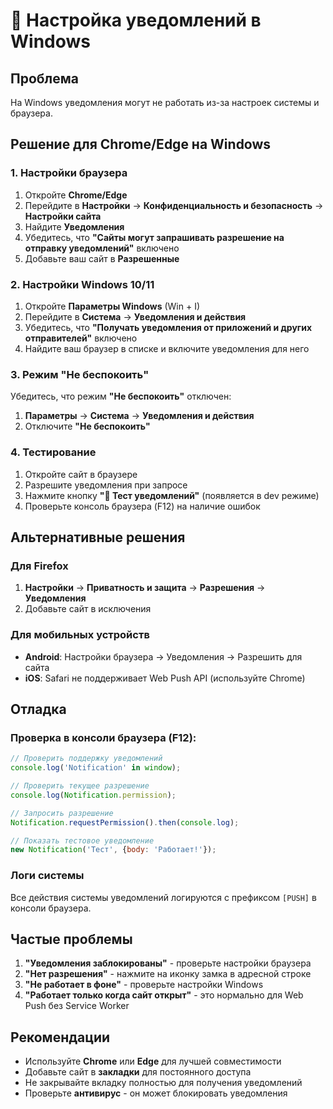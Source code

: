 # 🔔 Настройка уведомлений в Windows

## Проблема
На Windows уведомления могут не работать из-за настроек системы и браузера.

## Решение для Chrome/Edge на Windows

### 1. Настройки браузера
1. Откройте **Chrome/Edge**
2. Перейдите в **Настройки** → **Конфиденциальность и безопасность** → **Настройки сайта**
3. Найдите **Уведомления**
4. Убедитесь, что **"Сайты могут запрашивать разрешение на отправку уведомлений"** включено
5. Добавьте ваш сайт в **Разрешенные**

### 2. Настройки Windows 10/11
1. Откройте **Параметры Windows** (Win + I)
2. Перейдите в **Система** → **Уведомления и действия**
3. Убедитесь, что **"Получать уведомления от приложений и других отправителей"** включено
4. Найдите ваш браузер в списке и включите уведомления для него

### 3. Режим "Не беспокоить"
Убедитесь, что режим **"Не беспокоить"** отключен:
1. **Параметры** → **Система** → **Уведомления и действия**
2. Отключите **"Не беспокоить"**

### 4. Тестирование
1. Откройте сайт в браузере
2. Разрешите уведомления при запросе
3. Нажмите кнопку **"🔔 Тест уведомлений"** (появляется в dev режиме)
4. Проверьте консоль браузера (F12) на наличие ошибок

## Альтернативные решения

### Для Firefox
1. **Настройки** → **Приватность и защита** → **Разрешения** → **Уведомления**
2. Добавьте сайт в исключения

### Для мобильных устройств
- **Android**: Настройки браузера → Уведомления → Разрешить для сайта
- **iOS**: Safari не поддерживает Web Push API (используйте Chrome)

## Отладка

### Проверка в консоли браузера (F12):
```javascript
// Проверить поддержку уведомлений
console.log('Notification' in window);

// Проверить текущее разрешение
console.log(Notification.permission);

// Запросить разрешение
Notification.requestPermission().then(console.log);

// Показать тестовое уведомление
new Notification('Тест', {body: 'Работает!'});
```

### Логи системы
Все действия системы уведомлений логируются с префиксом `[PUSH]` в консоли браузера.

## Частые проблемы

1. **"Уведомления заблокированы"** - проверьте настройки браузера
2. **"Нет разрешения"** - нажмите на иконку замка в адресной строке
3. **"Не работает в фоне"** - проверьте настройки Windows
4. **"Работает только когда сайт открыт"** - это нормально для Web Push без Service Worker

## Рекомендации

- Используйте **Chrome** или **Edge** для лучшей совместимости
- Добавьте сайт в **закладки** для постоянного доступа
- Не закрывайте вкладку полностью для получения уведомлений
- Проверьте **антивирус** - он может блокировать уведомления